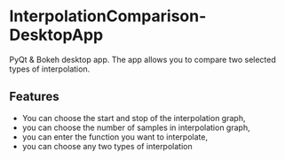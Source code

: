 # InterpolationComparison-DesktopApp
 PyQt & Bokeh desktop app. The app allows you to compare two selected types of interpolation.
 
## Features
* You can choose the start and stop of the interpolation graph,
* you can choose the number of samples in interpolation graph,
* you can enter the function you want to interpolate,
* you can choose any two types of interpolation
